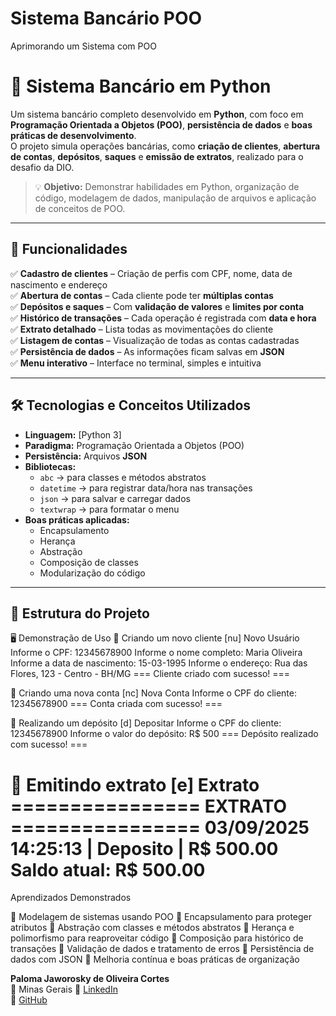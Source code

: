 # Sistema Bancário POO
Aprimorando um Sistema com POO
# 🏦 Sistema Bancário em Python

Um sistema bancário completo desenvolvido em **Python**, com foco em **Programação Orientada a Objetos (POO)**, **persistência de dados** e **boas práticas de desenvolvimento**.  
O projeto simula operações bancárias, como **criação de clientes**, **abertura de contas**, **depósitos**, **saques** e **emissão de extratos**, realizado para o desafio da DIO.

> 💡 **Objetivo:** Demonstrar habilidades em Python, organização de código, modelagem de dados, manipulação de arquivos e aplicação de conceitos de POO.

---

## 🚀 Funcionalidades

✅ **Cadastro de clientes** – Criação de perfis com CPF, nome, data de nascimento e endereço  
✅ **Abertura de contas** – Cada cliente pode ter **múltiplas contas**  
✅ **Depósitos e saques** – Com **validação de valores** e **limites por conta**  
✅ **Histórico de transações** – Cada operação é registrada com **data e hora**  
✅ **Extrato detalhado** – Lista todas as movimentações do cliente  
✅ **Listagem de contas** – Visualização de todas as contas cadastradas  
✅ **Persistência de dados** – As informações ficam salvas em **JSON**  
✅ **Menu interativo** – Interface no terminal, simples e intuitiva  

---

## 🛠️ Tecnologias e Conceitos Utilizados

- **Linguagem:** [Python 3]
- **Paradigma:** Programação Orientada a Objetos (POO)
- **Persistência:** Arquivos **JSON**
- **Bibliotecas:**
  - `abc` → para classes e métodos abstratos
  - `datetime` → para registrar data/hora nas transações
  - `json` → para salvar e carregar dados
  - `textwrap` → para formatar o menu
- **Boas práticas aplicadas:**
  - Encapsulamento
  - Herança
  - Abstração
  - Composição de classes
  - Modularização do código

---

## 📂 Estrutura do Projeto

🖥️ Demonstração de Uso
🔹 Criando um novo cliente
[nu] Novo Usuário
Informe o CPF: 12345678900
Informe o nome completo: Maria Oliveira
Informe a data de nascimento: 15-03-1995
Informe o endereço: Rua das Flores, 123 - Centro - BH/MG
=== Cliente criado com sucesso! ===

🔹 Criando uma nova conta
[nc] Nova Conta
Informe o CPF do cliente: 12345678900
=== Conta criada com sucesso! ===

🔹 Realizando um depósito
[d] Depositar
Informe o CPF do cliente: 12345678900
Informe o valor do depósito: R$ 500
=== Depósito realizado com sucesso! ===

🔹 Emitindo extrato
[e] Extrato
================ EXTRATO ================
03/09/2025 14:25:13 | Deposito | R$ 500.00
Saldo atual: R$ 500.00
==========================================

Aprendizados Demonstrados

📌 Modelagem de sistemas usando POO
📌 Encapsulamento para proteger atributos
📌 Abstração com classes e métodos abstratos
📌 Herança e polimorfismo para reaproveitar código
📌 Composição para histórico de transações
📌 Validação de dados e tratamento de erros
📌 Persistência de dados com JSON
📌 Melhoria contínua e boas práticas de organização



**Paloma Jaworosky de Oliveira Cortes**  
📍 Minas Gerais 
🔗 [LinkedIn](https://www.linkedin.com/in/palomajaworosky)  
🔗 [GitHub](https://github.com/Pjaworosky)
